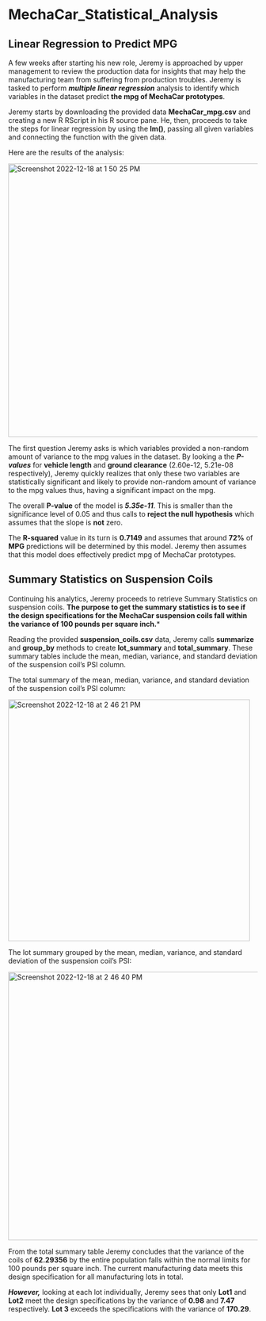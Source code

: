# MechaCar_Statistical_Analysis

## Linear Regression to Predict MPG

A few weeks after starting his new role, Jeremy is approached by upper management to review the production data for insights that may help the manufacturing team from suffering from production troubles. Jeremy is tasked to perform ***multiple linear regression*** analysis to identify which variables in the dataset predict **the mpg of MechaCar prototypes**.

Jeremy starts by downloading the provided data **MechaCar_mpg.csv** and creating a new R RScript in his R source pane. He, then, proceeds to take the steps for linear regression by using the **lm()**, passing all given variables and connecting the function with the given data. 

Here are the results of the analysis:

<img width="552" alt="Screenshot 2022-12-18 at 1 50 25 PM" src="https://user-images.githubusercontent.com/111609994/208321606-d879f838-1ffa-4638-bc3b-9eee89784b26.png">

The first question Jeremy asks is which variables provided a non-random amount of variance to the mpg values in the dataset. By looking a the ***P-values*** for **vehicle length** and **ground clearance** (2.60e-12, 5.21e-08 respectively), Jeremy quickly realizes that only these two variables are statistically significant and likely to provide non-random amount of variance to the mpg values thus, having a significant impact on the mpg. 

The overall **P-value** of the model is ***5.35e-11***. This is smaller than the significance level of 0.05 and thus calls to **reject the null hypothesis** which assumes that the slope is **not** zero. 

The **R-squared** value in its turn is **0.7149** and assumes that around **72%** of **MPG** predictions will be determined by this model. Jeremy then assumes that this model does effectively predict mpg of MechaCar prototypes. 

## Summary Statistics on Suspension Coils

Continuing his analytics, Jeremy proceeds to retrieve Summary Statistics on suspension coils. **The purpose to get the summary statistics is to see if the design specifications for the MechaCar suspension coils fall within the variance of 100 pounds per square inch.***

Reading the provided **suspension_coils.csv** data, Jeremy calls **summarize** and **group_by** methods to create **lot_summary** and **total_summary**. These summary tables include the mean, median, variance, and standard deviation of the suspension coil’s PSI column. 

The total summary of the mean, median, variance, and standard deviation of the suspension coil’s PSI column:


<img width="488" alt="Screenshot 2022-12-18 at 2 46 21 PM" src="https://user-images.githubusercontent.com/111609994/208323341-e99ee4ff-3756-4bec-9214-c4416bbeab45.png">

The lot summary grouped by the mean, median, variance, and standard deviation of the suspension coil’s PSI:

<img width="542" alt="Screenshot 2022-12-18 at 2 46 40 PM" src="https://user-images.githubusercontent.com/111609994/208323363-d80abf89-864b-4d6d-bdf0-c3022d5d1da4.png">

From the total summary table Jeremy concludes that the variance of the coils of **62.29356** by the entire population falls within the normal limits for 100 pounds per square inch. The current manufacturing data meets this design specification for all manufacturing lots in total.

***However,*** looking at each lot individually, Jeremy sees that only **Lot1** and **Lot2** meet the design specifications by the variance of **0.98** and **7.47** respectively. **Lot 3** exceeds the specifications with the variance of **170.29**.



